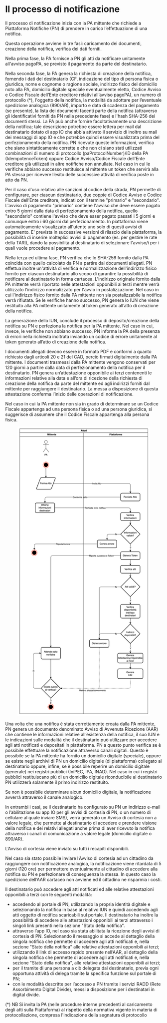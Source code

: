 # Il processo di notificazione

Il processo di notificazione inizia con la PA mittente che richiede a Piattaforma Notifiche (PN) di prendere in carico l’effettuazione di una notifica.

Questa operazione avviene in tre fasi: caricamento dei documenti, creazione della notifica, verifica dei dati forniti.

Nella prima fase, la PA fornisce a PN gli atti da notificare unitamente all'avviso pagoPA, se previsto il pagamento da parte del destinatario.

Nella seconda fase, la PA genera la richiesta di creazione della notifica, fornendo i dati del destinatario (CF, indicazione del tipo di persona fisica o giuridica, nome e cognome o ragione sociale, indirizzo fisico del domicilio noto alla PA, domicilio digitale speciale eventualmente eletto, Codice Avviso e Codice Fiscale dell’Ente creditore relativi all’avviso pagoPA), un numero di protocollo (\*), l'oggetto della notifica, la modalità da adottare per l’eventuale spedizione analogica (890/AR), importo e data di scadenza del pagamento (se presente), la lista dei documenti facenti parte della notifica (attraverso gli identificativi forniti da PN nella precedente fase) e l'hash SHA-256 dei documenti stessi. La PA può anche fornire facoltativamente una descrizione della notifica; tale descrizione potrebbe essere lettera per mail dal destinatario dotato di app IO che abbia attivato il servizio di inoltro su mail dei messaggi di app IO e che potrebbe quindi essere visualizzata prima del perfezionamento della notifica. PN ricevute queste informazioni, verifica che siano sintatticamente corrette e che non ci siano stati utilizzati combinazioni di numero di protocollo (paProtocolNumber)/ID della PA (IdempotenceToken) oppure Codice Avviso/Codice Fiscale dell’Ente creditore già utilizzati in altre notifiche non annullate. Nel caso in cui le verifiche abbiano successo restituisce al mittente un token che servirà alla PA stessa per ricevere l’esito delle successive attività di verifica poste in atto da PN.&#x20;

Per il caso d'uso relativo alle sanzioni al codice della strada, PN permette di configurare, per ciascun destinatario, due coppie di Codice Avviso e Codice Fiscale dell’Ente creditore, indicati con il termine "primario" e "secondario". L'avviso di pagamento "primario" contiene l'avviso che deve essere pagato entro 5 giorni dalla data di perfezionamento della notifica, quello "secondario" contiene l'avviso che deve esser pagato passati i 5 giorni e comunque entro i 60 giorni dal perfezionamento. In piattaforma viene automaticamente visualizzato all'utente uno solo di questi avvisi di pagamento. E' prevista in successive versioni di rilascio della piattaforma, la possibilità di inserire molteplici avvisi di pagamento (es. per gestire le rate della TARI), dando la possibilità al destinatario di selezionare l'avviso/i per i quali vuole procedere al pagamento.

Nella terza ed ultima fase, PN verifica che lo SHA-256 fornito dalla PA coincida con quello calcolato da PN a partire dai documenti allegati. PN effettua inoltre un'attività di verifica e normalizzazione dell'indirizzo fisico fornito per ciascun destinatario allo scopo di garantire la possibilità di notificare al destinatario in forma cartacea. L'indirizzo originale fornito dalla PA mittente verrà riportato nelle attestazioni opponibili ai terzi mentre verrà utilizzato l'indirizzo normalizzato per l'avvio in postalizzazione. Nel caso in cui l'indirizzo fisico fornito dalla PA mittente non sia postalizzabile la notifica verrà rifiutata. Se le verifiche hanno successo, PN genera lo IUN che viene restituito alla PA mittente unitamente al token generato all’atto di creazione della notifica.&#x20;

La generazione dello IUN, conclude il processo di deposito/creazione della notifica su PN e perfeziona la notifica per la PA mittente. Nel caso in cui, invece, le verifiche non abbiano successo, PN informa la PA della presenza di errori nella richiesta inoltrata inviando un codice di errore unitamente al token generato all’atto di creazione della notifica.

I documenti allegati devono essere in formato PDF e conformi a quanto richiesto dagli articoli 20 e 21 del CAD, perciò firmati digitalmente dalla PA mittente. I documenti trasmessi dalla PA mittente vengono conservati per 120 giorni a partire dalla data di perfezionamento della notifica per il destinatario. PN genera un’attestazione opponibile ai terzi contenenti le informazioni relative alla data e all’ora di ricezione della richiesta di creazione della notifica da parte del mittente ed agli indirizzi forniti dal mittente per raggiungere il destinatario. La messa a disposizione di questa attestazione conferma l’inizio delle operazioni di notificazione.

Nel caso in cui la PA mittente non sia in grado di determinare se un Codice Fiscale appartenga ad una persona fisica o ad una persona giuridica, si suggerisce di assumere che il Codice Fiscale appartenga alla persona fisica.

<figure><img src="../../.gitbook/assets/image (120).png" alt=""><figcaption></figcaption></figure>

Una volta che una notifica è stata correttamente creata dalla PA mittente, PN genera un documento denominato Avviso di Avvenuta Ricezione (AAR) che contiene le informazioni relative all’esistenza della notifica, il suo IUN e le indicazioni sulle modalità che il destinatario può utilizzare per accedere agli atti notificati e depositati in piattaforma. PN a questo punto verifica se è possibile effettuare la notificazione attraverso canali digitali. Questo è possibile se la PA mittente ha fornito un domicilio digitale (speciale), oppure se esiste negli archivi di PN un domicilio digitale (di piattaforma) collegato al destinatario oppure, infine, se è possibile reperire un domicilio digitale (generale) nei registri pubblici (IniPEC, IPA, INAD). Nel caso in cui i registri pubblici restituiscano più di un domicilio digitale riconducibile al destinatario PN utilizzerà solamente il primo indirizzo restituito.

Se non è possibile determinare alcun domicilio digitale, la notificazione avverrà attraverso il canale analogico.

In entrambi i casi, se il destinatario ha configurato su PN un indirizzo e-mail o l’abilitazione su app IO per gli avvisi di cortesia di PN, o un numero di cellulare al quale inviare SMS), verrà generato un Avviso di cortesia non a valore legale, che permette al destinatario di accedere e prendere visione della notifica e dei relativi allegati anche prima di aver ricevuto la notifica attraverso i canali di comunicazione a valore legale (domicilio digitale o 890/AR).

L’Avviso di cortesia viene inviato su tutti i recapiti disponibili.

Nel caso sia stato possibile inviare l’Avviso di cortesia ad un cittadino da raggiungere con notificazione analogica, la notificazione viene ritardata di 5 giorni (120 ore) per permettere eventualmente al cittadino di accedere alla notifica su PN e perfezionare di conseguenza la stessa. In questo caso la spedizione dell’AAR cartaceo non avviene ed il cittadino ne risparmia i costi.

Il destinatario può accedere agli atti notificati ed alle relative attestazioni opponibili a terzi con le seguenti modalità:

* accedendo al portale di PN, utilizzando la propria identità digitale e selezionando la notifica in base al relativo IUN e quindi accedendo agli atti oggetto di notifica scaricabili sul portale. Il destinatario ha inoltre la possibilità di accedere alle attestazioni opponibili ai terzi attraverso i singoli link presenti nella sezione "Stato della notifica".
* attraverso l’app IO, nel caso sia stata abilitata la ricezione degli avvisi di cortesia di PN. Selezionando il messaggio si accede al dettaglio della singola notifica che permette di accedere agli atti notificati e, nella sezione "Stato della notifica" alle relative attestazioni opponibili ai terzi;
* utilizzando il link di accesso rapido presente nell’AAR, al dettaglio della singola notifica che permette di accedere agli atti notificati e, nella sezione "Stato della notifica", alle relative attestazioni opponibili ai terzi;
* per il tramite di una persona a ciò delegata dal destinatario, previa ogni opportuna attività di delega tramite la specifica funzione sul portale di PN;
* con le modalità descritte per l’accesso a PN tramite i servizi RADD (Rete Assorbimento Digital Divide), messi a disposizione per i destinatari in digital divide.

(\*) NB Si invita la PA (nelle procedure interne precedenti al caricamento degli atti sulla Piattaforma) al rispetto della normativa vigente in materia di protocollazione, compresa l'indicazione della segnatura di protocollo
